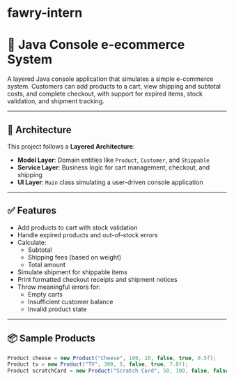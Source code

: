 # fawry-intern
# 🛒 Java Console e-ecommerce System

A layered Java console application that simulates a simple e-commerce  system. Customers can add products to a cart, view shipping and subtotal costs, and complete checkout, with support for expired items, stock validation, and shipment tracking.

---

## 🧱 Architecture

This project follows a **Layered Architecture**:
- **Model Layer**: Domain entities like `Product`, `Customer`, and `Shippable`
- **Service Layer**: Business logic for cart management, checkout, and shipping
- **UI Layer**: `Main` class simulating a user-driven console application

---

## ✅ Features

- Add products to cart with stock validation
- Handle expired products and out-of-stock errors
- Calculate:
  - Subtotal
  - Shipping fees (based on weight)
  - Total amount
- Simulate shipment for shippable items
- Print formatted checkout receipts and shipment notices
- Throw meaningful errors for:
  - Empty carts
  - Insufficient customer balance
  - Invalid product state

---

## 📦 Sample Products

```java
Product cheese = new Product("Cheese", 100, 10, false, true, 0.5f);
Product tv = new Product("TV", 300, 5, false, true, 7.0f);
Product scratchCard = new Product("Scratch Card", 50, 100, false, false, 0.0f);
